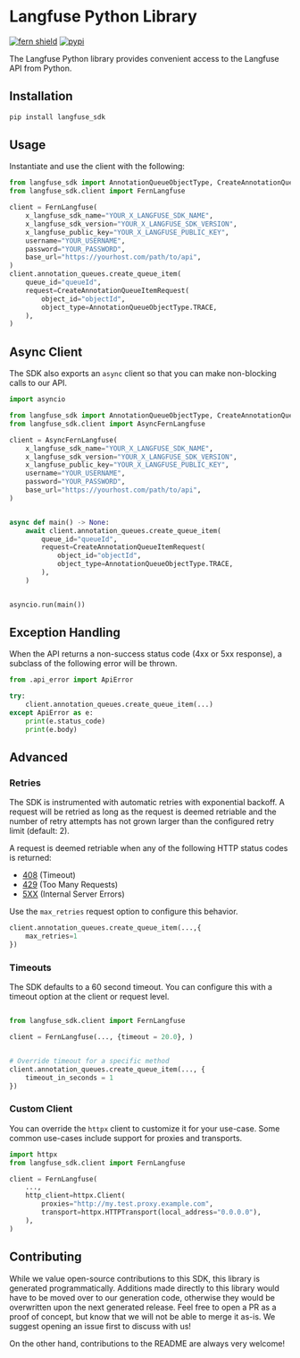 # Langfuse Python Library

[![fern shield](https://img.shields.io/badge/%F0%9F%8C%BF-Built%20with%20Fern-brightgreen)](https://buildwithfern.com?utm_source=github&utm_medium=github&utm_campaign=readme&utm_source=Langfuse%2FPython)
[![pypi](https://img.shields.io/pypi/v/langfuse)](https://pypi.python.org/pypi/langfuse)

The Langfuse Python library provides convenient access to the Langfuse API from Python.

## Installation

```sh
pip install langfuse_sdk
```

## Usage

Instantiate and use the client with the following:

```python
from langfuse_sdk import AnnotationQueueObjectType, CreateAnnotationQueueItemRequest
from langfuse_sdk.client import FernLangfuse

client = FernLangfuse(
    x_langfuse_sdk_name="YOUR_X_LANGFUSE_SDK_NAME",
    x_langfuse_sdk_version="YOUR_X_LANGFUSE_SDK_VERSION",
    x_langfuse_public_key="YOUR_X_LANGFUSE_PUBLIC_KEY",
    username="YOUR_USERNAME",
    password="YOUR_PASSWORD",
    base_url="https://yourhost.com/path/to/api",
)
client.annotation_queues.create_queue_item(
    queue_id="queueId",
    request=CreateAnnotationQueueItemRequest(
        object_id="objectId",
        object_type=AnnotationQueueObjectType.TRACE,
    ),
)
```

## Async Client

The SDK also exports an `async` client so that you can make non-blocking calls to our API.

```python
import asyncio

from langfuse_sdk import AnnotationQueueObjectType, CreateAnnotationQueueItemRequest
from langfuse_sdk.client import AsyncFernLangfuse

client = AsyncFernLangfuse(
    x_langfuse_sdk_name="YOUR_X_LANGFUSE_SDK_NAME",
    x_langfuse_sdk_version="YOUR_X_LANGFUSE_SDK_VERSION",
    x_langfuse_public_key="YOUR_X_LANGFUSE_PUBLIC_KEY",
    username="YOUR_USERNAME",
    password="YOUR_PASSWORD",
    base_url="https://yourhost.com/path/to/api",
)


async def main() -> None:
    await client.annotation_queues.create_queue_item(
        queue_id="queueId",
        request=CreateAnnotationQueueItemRequest(
            object_id="objectId",
            object_type=AnnotationQueueObjectType.TRACE,
        ),
    )


asyncio.run(main())
```

## Exception Handling

When the API returns a non-success status code (4xx or 5xx response), a subclass of the following error
will be thrown.

```python
from .api_error import ApiError

try:
    client.annotation_queues.create_queue_item(...)
except ApiError as e:
    print(e.status_code)
    print(e.body)
```

## Advanced

### Retries

The SDK is instrumented with automatic retries with exponential backoff. A request will be retried as long
as the request is deemed retriable and the number of retry attempts has not grown larger than the configured
retry limit (default: 2).

A request is deemed retriable when any of the following HTTP status codes is returned:

- [408](https://developer.mozilla.org/en-US/docs/Web/HTTP/Status/408) (Timeout)
- [429](https://developer.mozilla.org/en-US/docs/Web/HTTP/Status/429) (Too Many Requests)
- [5XX](https://developer.mozilla.org/en-US/docs/Web/HTTP/Status/500) (Internal Server Errors)

Use the `max_retries` request option to configure this behavior.

```python
client.annotation_queues.create_queue_item(...,{
    max_retries=1
})
```

### Timeouts

The SDK defaults to a 60 second timeout. You can configure this with a timeout option at the client or request level.

```python

from langfuse_sdk.client import FernLangfuse

client = FernLangfuse(..., {timeout = 20.0}, )


# Override timeout for a specific method
client.annotation_queues.create_queue_item(..., {
    timeout_in_seconds = 1
})
```

### Custom Client

You can override the `httpx` client to customize it for your use-case. Some common use-cases include support for proxies
and transports.

```python
import httpx
from langfuse_sdk.client import FernLangfuse

client = FernLangfuse(
    ...,
    http_client=httpx.Client(
        proxies="http://my.test.proxy.example.com",
        transport=httpx.HTTPTransport(local_address="0.0.0.0"),
    ),
)
```

## Contributing

While we value open-source contributions to this SDK, this library is generated programmatically.
Additions made directly to this library would have to be moved over to our generation code,
otherwise they would be overwritten upon the next generated release. Feel free to open a PR as
a proof of concept, but know that we will not be able to merge it as-is. We suggest opening
an issue first to discuss with us!

On the other hand, contributions to the README are always very welcome!
